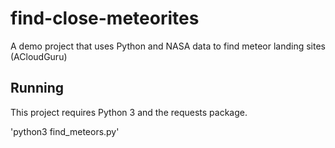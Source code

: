 # find-close-meteorites
A demo project that uses Python and NASA data to find meteor landing sites (ACloudGuru)

## Running
This project requires Python 3 and the requests package.

'python3 find_meteors.py'
